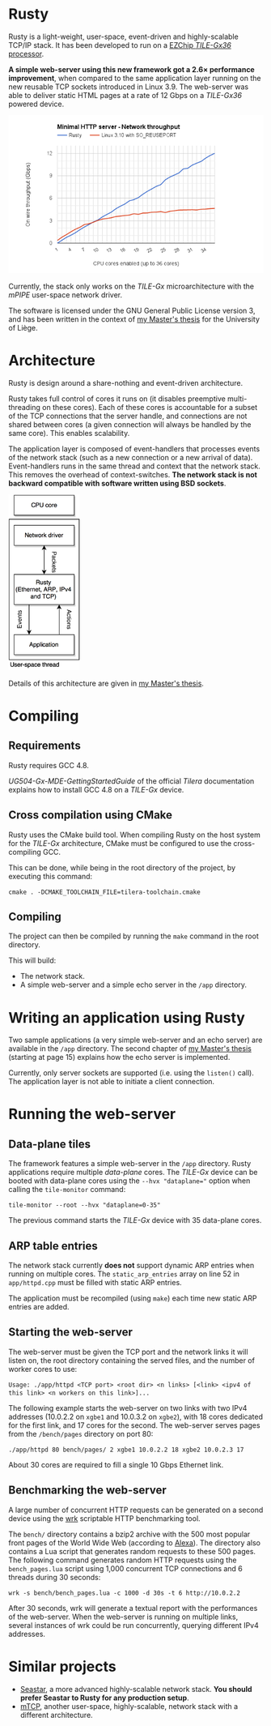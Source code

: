 # Rusty

Rusty is a light-weight, user-space, event-driven and highly-scalable TCP/IP
stack. It has been developed to run on a
[EZChip *TILE-Gx36* processor](http://www.tilera.com/products/?ezchip=585&spage=614).

**A simple web-server using this new framework got a 2.6× performance
improvement**, when compared to the same application layer running on the new
reusable TCP sockets introduced in Linux 3.9. The web-server was able to deliver
static HTML pages at a rate of 12 Gbps on a *TILE-Gx36* powered device.

![Performances](doc/img/performances.png)

Currently, the stack only works on the *TILE-Gx* microarchitecture with the
*mPIPE* user-space network driver.

The software is licensed under the GNU General Public License version 3, and has
been written in the context of
[my Master's thesis](https://github.com/RaphaelJ/master-thesis/raw/master/thesis.pdf)
for the University of Liège.

# Architecture

Rusty is design around a share-nothing and event-driven architecture.

Rusty takes full control of cores it runs on (it disables preemptive
multi-threading on these cores). Each of these cores is accountable for a subset
of the TCP connections that the server handle, and connections are not shared
between cores (a given connection will always be handled by the same core).
This enables scalability.

The application layer is composed of event-handlers that processes events of the
network stack (such as a new connection or a new arrival of data).
Event-handlers runs in the same thread and context that the network stack. This
removes the overhead of context-switches. **The network stack is not backward
compatible with software written using BSD sockets**.

![Architecture](doc/img/architecture.png)

Details of this architecture are given in
[my Master's thesis](https://github.com/RaphaelJ/master-thesis/raw/master/thesis.pdf).

# Compiling

## Requirements

Rusty requires GCC 4.8.

*UG504-Gx-MDE-GettingStartedGuide* of the official *Tilera* documentation
explains how to install GCC 4.8 on a *TILE-Gx* device.

## Cross compilation using CMake

Rusty uses the CMake build tool. When compiling Rusty on the host system for the
*TILE-Gx* architecture, CMake must be configured to use the cross-compiling GCC.

This can be done, while being in the root directory of the project, by executing
this command:

    cmake . -DCMAKE_TOOLCHAIN_FILE=tilera-toolchain.cmake

## Compiling

The project can then be compiled by running the `make` command in the root
directory.

This will build:

* The network stack.
* A simple web-server and a simple echo server in the `/app` directory.

# Writing an application using Rusty

Two sample applications (a very simple web-server and an echo server) are
available in the `/app` directory. The second chapter of
[my Master's thesis](https://github.com/RaphaelJ/master-thesis/raw/master/thesis.pdf)
(starting at page 15) explains how the echo server is implemented.

Currently, only server sockets are supported (i.e. using the `listen()` call).
The application layer is not able to initiate a client connection.

# Running the web-server

## Data-plane tiles

The framework features a simple web-server in the `/app` directory. Rusty
applications require multiple *data-plane* cores. The *TILE-Gx* device can be
booted with data-plane cores using the `--hvx "dataplane="` option when 
calling the `tile-monitor` command:

    tile-monitor --root --hvx "dataplane=0-35"

The previous command starts the *TILE-Gx* device with 35 data-plane cores.

## ARP table entries

The network stack currently **does not** support dynamic ARP entries when
running on multiple cores. The `static_arp_entries` array on line 52 in
`app/httpd.cpp` must be filled with static ARP entries.

The application must be recompiled (using `make`) each time new static ARP
entries are added.

## Starting the web-server

The web-server must be given the TCP port and the network links it will listen
on, the root directory containing the served files,  and the number of worker
cores to use:

    Usage: ./app/httpd <TCP port> <root dir> <n links> [<link> <ipv4 of this link> <n workers on this link>]...

The following example starts the web-server on two links with two IPv4
addresses (10.0.2.2 on `xgbe1` and 10.0.3.2 on `xgbe2`), with 18 cores dedicated
for the first link, and 17 cores for the second. The web-server serves pages
from the `/bench/pages` directory on port 80:

    ./app/httpd 80 bench/pages/ 2 xgbe1 10.0.2.2 18 xgbe2 10.0.2.3 17

About 30 cores are required to fill a single 10 Gbps Ethernet link.

## Benchmarking the web-server

A large number of concurrent HTTP requests can be generated on a second device
using the [wrk](https://github.com/wg/wrk) scriptable HTTP benchmarking tool.

The `bench/` directory contains a bzip2 archive with the 500 most popular front
pages of the World Wide Web (according to [Alexa](http://alexa.com/topsites)).
The directory also contains a Lua script that generates random requests to these
500 pages. The following command generates random HTTP requests using the
`bench_pages.lua` script using 1,000 concurrent TCP connections and 6 threads
during 30 seconds:

    wrk -s bench/bench_pages.lua -c 1000 -d 30s -t 6 http://10.0.2.2

After 30 seconds, wrk will generate a textual report with the performances of
the web-server. When the web-server is running on multiple links, several
instances of wrk could be run concurrently, querying different IPv4 addresses.

# Similar projects

* [Seastar](http://seastar-project.org), a more advanced highly-scalable network
  stack. **You should prefer Seastar to Rusty for any production setup**.
* [mTCP](http://shader.kaist.edu/mtcp/), another user-space, highly-scalable,
  network stack with a different architecture.
